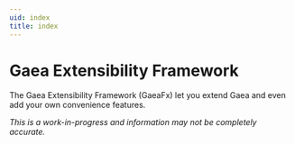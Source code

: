```yaml
---
uid: index
title: index
---
```


# Gaea Extensibility Framework

The Gaea Extensibility Framework (GaeaFx) let you extend Gaea and even add your own convenience features.

*This is a work-in-progress and information may not be completely accurate.*